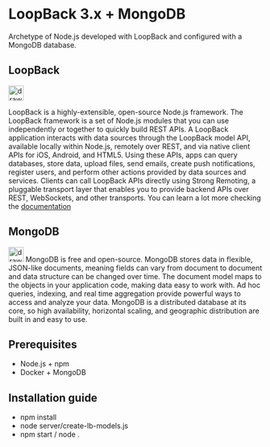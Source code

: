 # LoopBack 3.x + MongoDB

Archetype of Node.js developed with LoopBack and configured with a MongoDB database.

## LoopBack
<img src="https://loopback.io/images/overview/loopback.svg" alt="drawing" width="30"/>

LoopBack is a highly-extensible, open-source Node.js framework. The LoopBack framework is a set of Node.js modules that you can use independently or together to quickly build REST APIs.
A LoopBack application interacts with data sources through the LoopBack model API, available locally within Node.js, remotely over REST, and via native client APIs for iOS, Android, and HTML5. Using these APIs, apps can query databases, store data, upload files, send emails, create push notifications, register users, and perform other actions provided by data sources and services.
Clients can call LoopBack APIs directly using Strong Remoting, a pluggable transport layer that enables you to provide backend APIs over REST, WebSockets, and other transports.
You can learn a lot more checking the [documentation](https://loopback.io/doc/en/lb3/index.html)

## MongoDB
<img src="https://www.mongodb.com/assets/images/index/header-img.png" alt="drawing" width="30"/>
MongoDB is free and open-source.
MongoDB stores data in flexible, JSON-like documents, meaning fields can vary from document to document and data structure can be changed over time.
The document model maps to the objects in your application code, making data easy to work with.
Ad hoc queries, indexing, and real time aggregation provide powerful ways to access and analyze your data.
MongoDB is a distributed database at its core, so high availability, horizontal scaling, and geographic distribution are built in and easy to use.

## Prerequisites
- Node.js + npm
- Docker + MongoDB

## Installation guide
- npm install
- node server/create-lb-models.js
- npm start / node .

